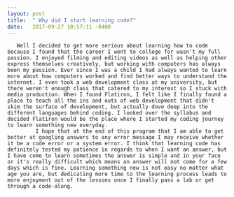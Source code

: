 ```yaml
---
layout: post
title:  " Why did I start learning code?"
date:   2017-09-27 10:57:11 -0400
---
```



       Well I decided to get more serious about learning how to code because I found that the career I went to college for wasn't my full passion. I enjoyed filming and editing videos as well as helping other express themselves creatively, but working with computers has always been my passion. Ever since I was a child I had always wanted to learn more about how computers worked and find better ways to understand the internet. I even took a web development class at my university, but there weren't enough class that catered to my interest so I stuck with media production. When I found Flatiron, I felt like I finally found a place to teach all the ins and outs of web development that didn't skim the surface of development, but actually dove deep into the different languages behind coding. I looked over the syllabus and decided Flatiron would be the place where I started my coding journey to learn something new everyday.
			 I hope that at the end of this program that I am able to get better at googling answers to any error message I may receive whether it be a code error or a system error. I think that learning code has definitely tested my patience in regards to when I want an answer, but I have come to learn sometimes the answer is simple and in your face or it's really difficult which means an answer will not come for a few days which is fine. Learning something new is not easy no matter what age you are, but dedicating more time to the learning process leads to more enjoyment out of the lessons once I finally pass a lab or get through a code-along. 
